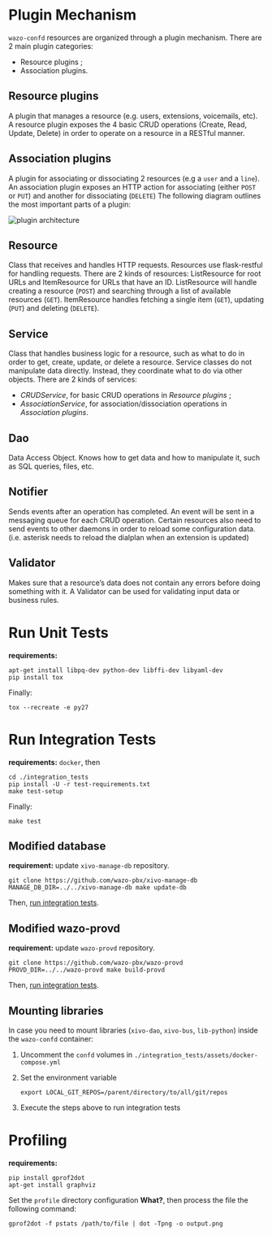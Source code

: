 # Plugin Mechanism

`wazo-confd` resources are organized through a plugin mechanism. There are 2
main plugin categories:

* Resource plugins ;
* Association plugins.

## Resource plugins

A plugin that manages a resource (e.g. users, extensions, voicemails, etc). A
resource plugin exposes the 4 basic CRUD operations (Create, Read, Update,
Delete) in order to operate on a resource in a RESTful manner.

## Association plugins

A plugin for associating or dissociating 2 resources (e.g a `user` and a
`line`). An association plugin exposes an HTTP action for associating (either
`POST` or `PUT`) and another for dissociating (`DELETE`)
The following diagram outlines the most important parts of a plugin:

![plugin architecture](http://documentation.wazo.community/en/latest/_images/wazo-confd-plugin-architecture.png)

## Resource

Class that receives and handles HTTP requests. Resources use flask-restful for
handling requests.
There are 2 kinds of resources: ListResource for root URLs and ItemResource for
URLs that have an ID. ListResource will handle creating a resource (`POST`) and
searching through a list of available resources (`GET`).  ItemResource handles
fetching a single item (`GET`), updating (`PUT`) and deleting (`DELETE`).

## Service

Class that handles business logic for a resource, such as what to do in order
to get, create, update, or delete a resource. Service classes do not manipulate
data directly.  Instead, they coordinate what to do via other objects.
There are 2 kinds of services:

* _CRUDService_, for basic CRUD operations in _Resource plugins_ ;
* _AssociationService_, for association/dissociation operations in _Association plugins_.

## Dao

Data Access Object. Knows how to get data and how to manipulate it, such as SQL
queries, files, etc.

## Notifier

Sends events after an operation has completed. An event will be sent in a
messaging queue for each CRUD operation. Certain resources also need to send
events to other daemons in order to reload some configuration data. (i.e.
asterisk needs to reload the dialplan when an extension is updated)

## Validator

Makes sure that a resource’s data does not contain any errors before doing
something with it. A Validator can be used for validating input data or
business rules.


# Run Unit Tests

**requirements:**
```
apt-get install libpq-dev python-dev libffi-dev libyaml-dev
pip install tox
```

Finally:

    tox --recreate -e py27

# Run Integration Tests
[integration-tests]: #run-integration-tests

**requirements:** `docker`, then

```
cd ./integration_tests
pip install -U -r test-requirements.txt
make test-setup
```

Finally:

    make test

## Modified database

**requirement:** update `xivo-manage-db` repository.

    git clone https://github.com/wazo-pbx/xivo-manage-db
    MANAGE_DB_DIR=../../xivo-manage-db make update-db

Then, [run integration tests][integration-tests].

## Modified wazo-provd

**requirement:** update `wazo-provd` repository.

    git clone https://github.com/wazo-pbx/wazo-provd
    PROVD_DIR=../../wazo-provd make build-provd

Then, [run integration tests][integration-tests].

## Mounting libraries

In case you need to mount libraries (`xivo-dao`, `xivo-bus`, `lib-python`) inside the `wazo-confd` container:

1. Uncomment the `confd` volumes in `./integration_tests/assets/docker-compose.yml`
2. Set the environment variable

       export LOCAL_GIT_REPOS=/parent/directory/to/all/git/repos

3. Execute the steps above to run integration tests

# Profiling

**requirements:**

    pip install gprof2dot
    apt-get install graphviz

Set the `profile` directory configuration **What?**, then process the file the following command:

    gprof2dot -f pstats /path/to/file | dot -Tpng -o output.png
